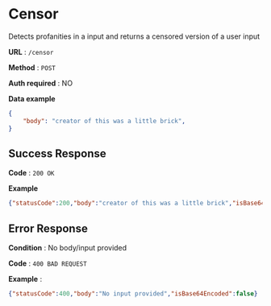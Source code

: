 # Censor

Detects profanities in a input and returns a censored version of a user input

**URL** : `/censor`

**Method** : `POST`

**Auth required** : NO

**Data example**

```json
{
    "body": "creator of this was a little brick",
}
```

## Success Response

**Code** : `200 OK`

**Example**

```json
{"statusCode":200,"body":"creator of this was a little brick","isBase64Encoded":false}
```

## Error Response

**Condition** : No body/input provided

**Code** : `400 BAD REQUEST`

**Example** :

```json
{"statusCode":400,"body":"No input provided","isBase64Encoded":false}
```